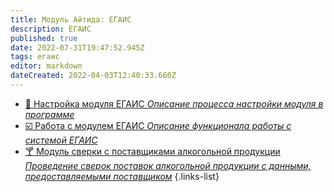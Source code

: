 ```yaml
---
title: Модуль Айтида: ЕГАИС
description: ЕГАИС
published: true
date: 2022-07-31T19:47:52.945Z
tags: егаис
editor: markdown
dateCreated: 2022-04-03T12:40:33.660Z
---
```


-	[:wrench: Настройка модуля ЕГАИС *Описание процесса настройки модуля в программе*](/egais/settings)
-	[:ballot_box_with_check: Работа с модулем ЕГАИС *Описание функционала работы с системой ЕГАИС*](/egais/working)
-	[:cocktail: Модуль сверки с поставщиками алкогольной продукции *Проведение сверок поставок алкогольной продукции с данными, предоставляемыми поставщиком*](/egais/verification)
{.links-list}